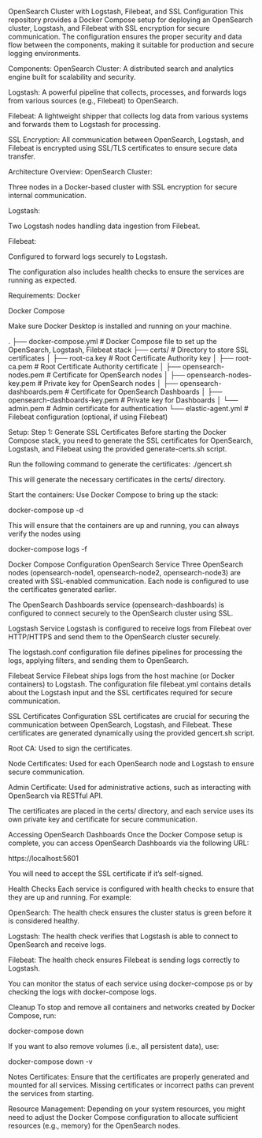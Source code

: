OpenSearch Cluster with Logstash, Filebeat, and SSL Configuration
This repository provides a Docker Compose setup for deploying an OpenSearch cluster, Logstash, and Filebeat with SSL encryption for secure communication. The configuration ensures the proper security and data flow between the components, making it suitable for production and secure logging environments.

Components:
OpenSearch Cluster: A distributed search and analytics engine built for scalability and security.

Logstash: A powerful pipeline that collects, processes, and forwards logs from various sources (e.g., Filebeat) to OpenSearch.

Filebeat: A lightweight shipper that collects log data from various systems and forwards them to Logstash for processing.

SSL Encryption: All communication between OpenSearch, Logstash, and Filebeat is encrypted using SSL/TLS certificates to ensure secure data transfer.

Architecture Overview:
OpenSearch Cluster:

Three nodes in a Docker-based cluster with SSL encryption for secure internal communication.

Logstash:

Two Logstash nodes handling data ingestion from Filebeat.

Filebeat:

Configured to forward logs securely to Logstash.

The configuration also includes health checks to ensure the services are running as expected.

Requirements:
Docker

Docker Compose

Make sure Docker Desktop is installed and running on your machine.

.
├── docker-compose.yml       # Docker Compose file to set up the OpenSearch, Logstash, Filebeat stack
├── certs/                   # Directory to store SSL certificates
│   ├── root-ca.key          # Root Certificate Authority key
│   ├── root-ca.pem          # Root Certificate Authority certificate
│   ├── opensearch-nodes.pem # Certificate for OpenSearch nodes
│   ├── opensearch-nodes-key.pem  # Private key for OpenSearch nodes
│   ├── opensearch-dashboards.pem # Certificate for OpenSearch Dashboards
│   ├── opensearch-dashboards-key.pem  # Private key for Dashboards
│   └── admin.pem            # Admin certificate for authentication
└── elastic-agent.yml        # Filebeat configuration (optional, if using Filebeat)

Setup:
Step 1: Generate SSL Certificates
Before starting the Docker Compose stack, you need to generate the SSL certificates for OpenSearch, Logstash, and Filebeat using the provided generate-certs.sh script.

Run the following command to generate the certificates:
./gencert.sh

This will generate the necessary certificates in the certs/ directory.

Start the containers: Use Docker Compose to bring up the stack:

docker-compose up -d

This will ensure that the containers are up and running, you can always verify the nodes using

docker-compose logs -f

Docker Compose Configuration
OpenSearch Service
Three OpenSearch nodes (opensearch-node1, opensearch-node2, opensearch-node3) are created with SSL-enabled communication. Each node is configured to use the certificates generated earlier.

The OpenSearch Dashboards service (opensearch-dashboards) is configured to connect securely to the OpenSearch cluster using SSL.

Logstash Service
Logstash is configured to receive logs from Filebeat over HTTP/HTTPS and send them to the OpenSearch cluster securely.

The logstash.conf configuration file defines pipelines for processing the logs, applying filters, and sending them to OpenSearch.

Filebeat Service
Filebeat ships logs from the host machine (or Docker containers) to Logstash. The configuration file filebeat.yml contains details about the Logstash input and the SSL certificates required for secure communication.

SSL Certificates Configuration
SSL certificates are crucial for securing the communication between OpenSearch, Logstash, and Filebeat. These certificates are generated dynamically using the provided gencert.sh script.

Root CA: Used to sign the certificates.

Node Certificates: Used for each OpenSearch node and Logstash to ensure secure communication.

Admin Certificate: Used for administrative actions, such as interacting with OpenSearch via RESTful API.

The certificates are placed in the certs/ directory, and each service uses its own private key and certificate for secure communication.

Accessing OpenSearch Dashboards
Once the Docker Compose setup is complete, you can access OpenSearch Dashboards via the following URL:

https://localhost:5601

You will need to accept the SSL certificate if it’s self-signed.

Health Checks
Each service is configured with health checks to ensure that they are up and running. For example:

OpenSearch: The health check ensures the cluster status is green before it is considered healthy.

Logstash: The health check verifies that Logstash is able to connect to OpenSearch and receive logs.

Filebeat: The health check ensures Filebeat is sending logs correctly to Logstash.

You can monitor the status of each service using docker-compose ps or by checking the logs with docker-compose logs.

Cleanup
To stop and remove all containers and networks created by Docker Compose, run:

docker-compose down

If you want to also remove volumes (i.e., all persistent data), use:

docker-compose down -v

Notes
Certificates: Ensure that the certificates are properly generated and mounted for all services. Missing certificates or incorrect paths can prevent the services from starting.

Resource Management: Depending on your system resources, you might need to adjust the Docker Compose configuration to allocate sufficient resources (e.g., memory) for the OpenSearch nodes.




